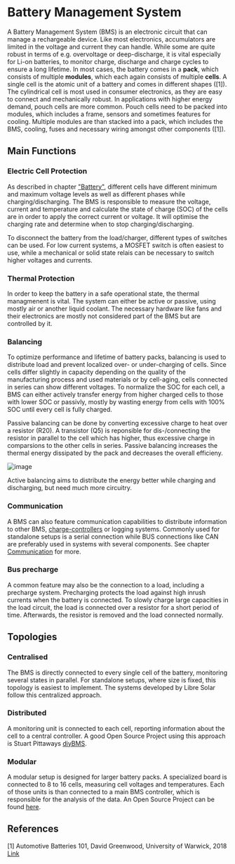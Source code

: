 # Battery Management System

A Battery Management System (BMS) is an electronic circuit that can manage a rechargeable device. Like most electronics, accumulators are limited in the voltage and current they can handle. While some are quite robust in terms of e.g. overvoltage or deep-discharge, it is vital especially for Li-on batteries, to monitor charge, discharge and charge cycles to ensure a long lifetime.
In most cases, the battery comes in a **pack**, which consists of multiple **modules**, which each again consists of multiple **cells**. A single cell is the atomic unit of a battery and comes in different shapes ([1]). The cylindrical cell is most used in consumer electronics, as they are easy to connect and mechanically robust. In applications with higher energy demand, pouch cells are more common. Pouch cells need to be packed into modules, which includes a frame, sensors and sometimes features for cooling. Multiple modules are than stacked into a pack, which includes the BMS, cooling, fuses and necessary wiring amongst other components ([1]).

## Main Functions

### Electric Cell Protection

As described in chapter ["Battery"](battery.md), different cells have different minimum and maximum voltage levels as well as different phases while charging/discharging.
The BMS is responsible to measure the voltage, current and temperature and calculate the state of charge (SOC) of the cells are in order to apply the correct current or voltage.
It will optimise the charging rate and determine when to stop charging/discharging.

To disconnect the battery from the load/charger, different types of switches can be used. For low current systems, a MOSFET switch is often easiest to use, while a mechanical or solid state relais can be necessary to switch higher voltages and currents.



### Thermal Protection

In order to keep the battery in a safe operational state, the thermal managmenent is vital. The system can either be active or passive, using mostly air or another liquid coolant. The necessary hardware like fans and their electronics are mostly not considered part of the BMS but are controlled by it.


### Balancing

To optimize performance and lifetime of battery packs, balancing is used to distribute load and prevent localized over- or under-charging of cells. Since cells differ slightly in capacity depending on the quality of the manufacturing process and used materials or by cell-aging, cells connected in series can show different voltages. To normalize the SOC for each cell, a BMS can either actively transfer energy from higher charged cells to those with lower SOC or passivly, mostly by wasting energy from cells with 100% SOC until every cell is fully charged.

Passive balancing can be done by converting excessive charge to heat over a resistor (R20). A transistor (Q5) is reponsible for dis-/connecting the resistor in parallel to the cell which has higher, thus excessive charge in comparsions to the other cells in series. Passive balancing increases the thermal energy dissipated by the pack and decreases the overall efficieny.

![image](https://user-images.githubusercontent.com/13488510/122396568-660bb300-cf78-11eb-8798-1d3904f9fe4d.png)

Active balancing aims to distribute the energy better while charging and discharging, but need much more circuitry.

### Communication

A BMS can also feature communication capabilities to distribute information to other BMS, [charge-controllers](charge_controller.md) or logging systems. Commonly used for standalone setups is a serial connection while BUS connections like CAN are preferably used in systems with several components. See chapter [Communication](../development/communication.md) for more.

### Bus precharge

A common feature may also be the connection to a load, including a precharge system. Precharging protects the load against high inrush currents when the battery is connected. To slowly charge large capacities in the load circuit, the load is connected over a resistor for a short period of time. Afterwards, the resistor is removed and the load connected normally. 

## Topologies

### Centralised

The BMS is directly connected to every single cell of the battery, monitoring several states in parallel. For standalone setups, where size is fixed, this topology is easiest to implement. The systems developed by Libre Solar follow this centralized approach.

<fig-caption src="system/bms_centralized.svg" caption="Centralized BMS layout" num="1" />


### Distributed

A monitoring unit is connected to each cell, reporting information about the cell to a central controller. A good Open Source Project using this approach is Stuart Pittaways [diyBMS](https://github.com/stuartpittaway/diyBMSv4).

<fig-caption src="system/bms_distributed.svg" caption="Distributed BMS layout" num="2" />

### Modular

A modular setup is designed for larger battery packs. A specialized board is connected to 8 to 16 cells, measuring cell voltages and temperatures. Each of those units is than connected to a main BMS controller, which is responsible for the analysis of the data. An Open Source Project can be found [here](https://foxbms.org/).

<fig-caption src="system/bms_modular.svg" caption="Modular BMS layout" num="3" />

<h2>References</h2>

[1] Automotive Batteries 101, David Greenwood, University of Warwick,  2018 [Link](https://warwick.ac.uk/fac/sci/wmg/business/automotive_batteries_101_wmg-apc.pdf)
